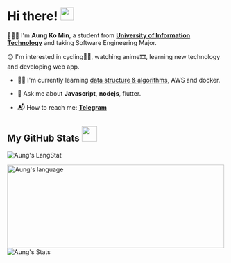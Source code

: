 #  Hi there! <img src = "https://raw.githubusercontent.com/MartinHeinz/MartinHeinz/master/wave.gif" width = 30px>


🧑🏻‍💻 I'm **Aung Ko Min**, a student from [**University of Information Technology**](https://www.uit.edu.mm/) and taking Software Engineering Major.

😊 I'm interested in cycling🚴🏻, watching anime🎞, learning new technology and developing web app.

<!-- In 2020, I learnt Flutter, Laravel and tailwind css! In 2021, till now, as coup and covid happen in **myanmar**, all are *postponed*. -->

- 👨‍💻 I'm currently learning [data structure & algorithms](https://www.freecodecamp.org/learn/javascript-algorithms-and-data-structures/#functional-programming), AWS and docker.

- 💬 Ask me about **Javascript**, **nodejs**, flutter.

- 📬 How to reach me: [**Telegram**](https://t.me/haki_yama)
 
<!-- GitHub Section  -->
 ##  My GitHub Stats <img src = "https://i.pinimg.com/originals/65/c4/f4/65c4f452571be1261e9c623f7da488ac.gif" width = 35px> 
 
 <div>
  <p><img align="center" src="https://github-readme-streak-stats.herokuapp.com?user=AungKOO" alt="Aung's LangStat" /></p>
  <img align="center" src="https://github-readme-stats.vercel.app/api/top-langs?username=AungKOO&langs_count=10&show_icons=true&locale=en&layout=compact&theme=light" alt="Aung's language" height="192px"  width="500px"/>
  <img align="center" src="https://github-readme-stats.vercel.app/api?username=AungKOO&show_icons=true&hide_border=true" alt="Aung's Stats" />
</div>


<!-- GitHub section: END -->
